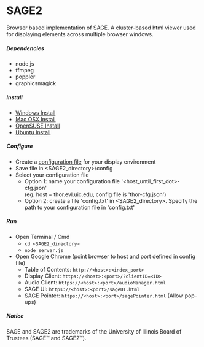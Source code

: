 SAGE2
=======

Browser based implementation of SAGE. A cluster-based html viewer used for displaying elements across multiple browser windows.

##### Dependencies #####
* node.js
* ffmpeg
* poppler
* graphicsmagick

##### Install #####
* [Windows Install](https://bitbucket.org/sage2/sage2/wiki/Install%20(Windows))
* [Mac OSX Install](https://bitbucket.org/sage2/sage2/wiki/Install%20(Mac%20OSX))
* [OpenSUSE Install](https://bitbucket.org/sage2/sage2/wiki/Install%20(openSUSE))
* [Ubuntu Install](https://bitbucket.org/sage2/sage2/wiki/Install%20(Ubuntu))

##### Configure #####
* Create a [configuration file](https://bitbucket.org/sage2/sage2/wiki/Configuration) for your display environment
* Save file in <SAGE2_directory>/config
* Select your configuration file
    * Option 1: name your configuration file '<host_until_first_dot>-cfg.json'  
 (eg. host = thor.evl.uic.edu, config file is 'thor-cfg.json')
    * Option 2: create a file 'config.txt' in <SAGE2_directory>. Specify the path to your configuration file in 'config.txt'

##### Run #####
* Open Terminal / Cmd
    * `cd <SAGE2_directory>`
    * `node server.js`
* Open Google Chrome (point browser to host and port defined in config file)
    * Table of Contents: `http://<host>:<index_port>`
    * Display Client: `https://<host>:<port>/?clientID=<ID>`
    * Audio Client: `https://<host>:<port>/audioManager.html`
    * SAGE UI: `https://<host>:<port>/sageUI.html`
    * SAGE Pointer: `https://<host>:<port>/sagePointer.html` (Allow pop-ups)

##### Notice #####
SAGE and SAGE2 are trademarks of the University of Illinois Board of Trustees (SAGE™ and SAGE2™).
